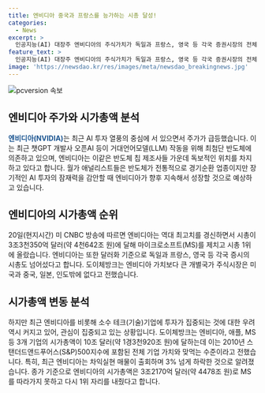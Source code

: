 ```yaml
---
title: 엔비디아 중국과 프랑스를 능가하는 시총 달성!
categories:
  - News
excerpt: >
  인공지능(AI) 대장주 엔비디아의 주식가치가 독일과 프랑스, 영국 등 각국 증권시장의 전체 시가총액을 뛰어넘어 역대 최고치를 경신한 뒤 시총 1위에 올랐다. 엔비디아는 AI 투자 열풍의 중심에 서 있으며 최근 챗GPT 개발사 오픈AI 등이 반도체에 의존하고 있는데, 이때 엔비디아는 독보적인 위치를 차지하고 있다. 월가 애널리스트들은 장기적인 AI 투자의 잠재력을 고려하여 엔비디아의 성장이 지속될 것으로 예상하고 있다. 그러나 소수 테크 기업에 투자가 집중되는 것에 대한 우려도 커지고 있다.
feature_text: >
  인공지능(AI) 대장주 엔비디아의 주식가치가 독일과 프랑스, 영국 등 각국 증권시장의 전체 시가총액을 뛰어넘어 역대 최고치를 경신한 뒤 시총 1위에 올랐다. 엔비디아는 AI 투자 열풍의 중심에 서 있으며 최근 챗GPT 개발사 오픈AI 등이 반도체에 의존하고 있는데, 이때 엔비디아는 독보적인 위치를 차지하고 있다. 월가 애널리스트들은 장기적인 AI 투자의 잠재력을 고려하여 엔비디아의 성장이 지속될 것으로 예상하고 있다. 그러나 소수 테크 기업에 투자가 집중되는 것에 대한 우려도 커지고 있다.
image: 'https://newsdao.kr/res/images/meta/newsdao_breakingnews.jpg'
---
```


<p><img src="https://newsdao.kr/res/images/meta/newsdao_breakingnews.jpg" alt="pcversion 속보" /></p>

<h2 data-ke-size="size26">엔비디아 주가와 시가총액 분석</h2>

<p data-ke-size="size16"><b><span style="color: #1a5490;">엔비디아(NVIDIA)</span></b>는 최근 AI 투자 열풍의 중심에 서 있으면서 주가가 급등했습니다. 이는 최근 챗GPT 개발사 오픈AI 등이 거대언어모델(LLM) 작동을 위해 최첨단 반도체에 의존하고 있으며, 엔비디아는 이같은 반도체 칩 제조사들 가운데 독보적인 위치를 차지하고 있다고 합니다. 월가 애널리스트들은 반도체가 전통적으로 경기순환 업종이지만 장기적인 AI 투자의 잠재력을 감안할 때 엔비디아가 향후 지속해서 성장할 것으로 예상하고 있습니다. </p>

<h2 data-ke-size="size26">엔비디아의 시가총액 순위</h2>

<p data-ke-size="size16">20일(현지시간) 미 CNBC 방송에 따르면 엔비디아는 역대 최고치를 경신하면서 시총이 3조3천350억 달러(약 4천642조 원)에 달해 마이크로소프트(MS)를 제치고 시총 1위에 올랐습니다. 엔비디아는 또한 달러화 기준으로 독일과 프랑스, 영국 등 각국 증시의 시총도 넘어섰다고 합니다. 도이체방크는 엔비디아 가치보다 큰 개별국가 주식시장은 미국과 중국, 일본, 인도밖에 없다고 전했습니다. </p>

<h2 data-ke-size="size26">시가총액 변동 분석</h2>

<p data-ke-size="size16">하지만 최근 엔비디아를 비롯해 소수 테크(기술)기업에 투자가 집중되는 것에 대한 우려 역시 커지고 있어, 관심이 집중되고 있는 상황입니다. 도이체방크는 엔비디아, 애플, MS 등 3개 기업의 시가총액이 10조 달러(약 1경3천920조 원)에 달하는데 이는 2010년 스탠더드앤드푸어스(S&P)500지수에 포함된 전체 기업 가치와 맞먹는 수준이라고 전했습니다. 특히, 최근 엔비디아는 차익실현 매물이 출회하며 3% 넘게 하락한 것으로 알려졌습니다. 종가 기준으로 엔비디아의 시가총액은 3조2170억 달러(약 4478조 원)로 MS를 따라가지 못하고 다시 1위 자리를 내줬다고 합니다. </p>


